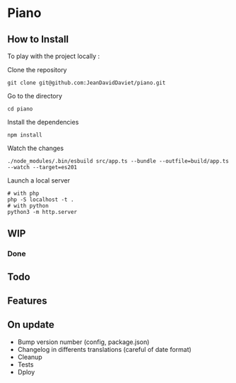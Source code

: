 # Piano

## How to Install

To play with the project locally :

Clone the repository

```git clone git@github.com:JeanDavidDaviet/piano.git```

Go to the directory

```cd piano```

Install the dependencies

```npm install```

Watch the changes

```./node_modules/.bin/esbuild src/app.ts --bundle --outfile=build/app.ts  --watch --target=es201```

Launch a local server 

```
# with php
php -S localhost -t .
# with python
python3 -m http.server
```

## WIP

### Done

## Todo

## Features

## On update
- Bump version number (config, package.json)
- Changelog in differents translations (careful of date format)
- Cleanup
- Tests
- Dploy
